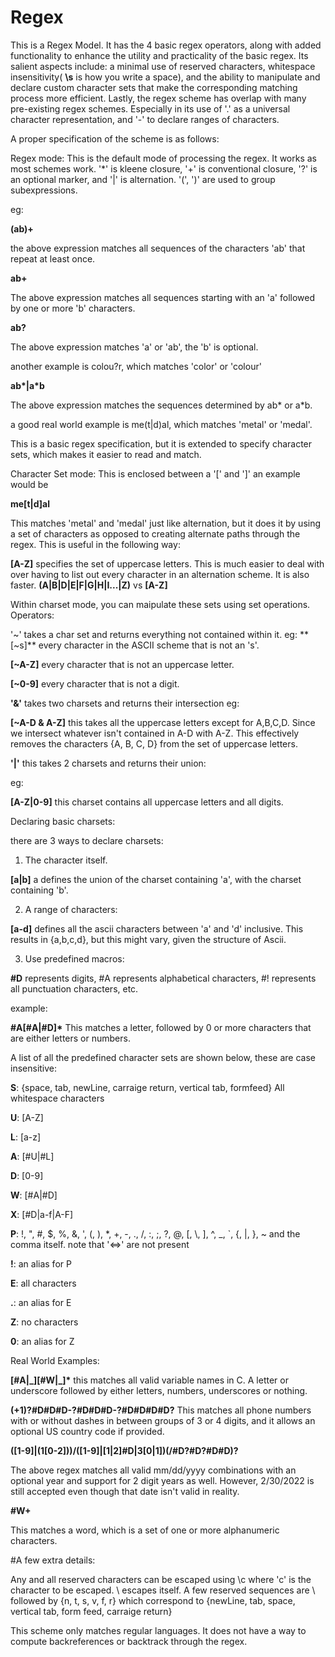 # Regex

This is a Regex Model. It has the 4 basic regex operators, along with added functionality to enhance the utility and practicality of the basic regex. Its salient aspects include: a minimal use of reserved characters, whitespace insensitivity( **\\s** is how you write a space), and the ability to manipulate and declare custom character sets that make the corresponding matching process more efficient. Lastly, the regex scheme has overlap with many pre-existing regex schemes. Especially in its use of '.' as a universal character representation, and '-' to declare ranges of characters.

A proper specification of the scheme is as follows: 

Regex mode: This is the default mode of processing the regex. It works as most schemes work. '\*' is kleene closure, '+' is conventional closure, '?' is an optional marker, and '|' is alternation. '(', ')' are used to group subexpressions.

eg:

**(ab)+**

the above expression matches all sequences of the characters 'ab' that repeat at least once.

**ab+**

The above expression matches all sequences starting with an 'a' followed by one or more 'b' characters.

**ab?**

The above expression matches 'a' or 'ab', the 'b' is optional.

another example is colou?r, which matches 'color' or 'colour'

**ab\*|a\*b**

The above expression matches the sequences determined by ab\* or a\*b.

a good real world example is me(t|d)al, which matches 'metal' or 'medal'.

This is a basic regex specification, but it is extended to specify character sets, which makes it easier to read and match.

Character Set mode: This is enclosed between a '\[' and '\]'
an example would be 

**me\[t|d\]al**

This matches 'metal' and 'medal' just like alternation, but it does it by using a set of characters as opposed to creating alternate paths through the regex. This is useful in the following way:

**\[A-Z\]** specifies the set of uppercase letters. This is much easier to deal with over having to list out every character in an alternation scheme. It is also faster.
**(A|B|D|E|F|G|H|I...|Z)** vs **\[A-Z\]**

Within charset mode, you can maipulate these sets using set operations.
Operators:

'~' takes a char set and returns everything not contained within it. 
eg:
**\[~s\]** every character in the ASCII scheme that is not an 's'.

**\[~A-Z\]** every character that is not an uppercase letter.

**\[~0-9\]** every character that is not a digit.

**'&'** takes two charsets and returns their intersection
eg:

**\[~A-D & A-Z\]** this takes all the uppercase letters except for A,B,C,D. Since we intersect whatever isn't contained in A-D with A-Z. This effectively removes the characters {A, B, C, D} from the set of uppercase letters.

**'|'** this takes 2 charsets and returns their union:

eg:

**\[A-Z|0-9\]** this charset contains all uppercase letters and all digits.

Declaring basic charsets:

there are 3 ways to declare charsets:

1) The character itself.

**\[a|b\]** a defines the union of the charset containing 'a', with the charset containing 'b'.

2) A range of characters:

**\[a-d\]** defines all the ascii characters between 'a' and 'd' inclusive. This results in {a,b,c,d}, but this might vary, given the structure of Ascii.

3) Use predefined macros:

**\#D** represents digits, #A represents alphabetical characters, #! represents all punctuation characters, etc.

example:

**\#A\[\#A|\#D\]\*** This matches a letter, followed by 0 or more characters that are either letters or numbers.

A list of all the predefined character sets are shown below, these are case insensitive:

**S**: {space, tab, newLine, carraige return, vertical tab, formfeed} All whitespace characters

**U**: \[A-Z\]

**L**: \[a-z\]

**A**: \[#U|#L\]

**D**: \[0-9\]

**W**: \[#A|#D\]

**X**: \[#D|a-f|A-F\]

**P**:  \!, \", \#, \$, \%, \&, ', (, ), \*, +, -, \., \/, :, ;, ?, @, \[, \\, \], ^, \_, \`, {, |, }, ~  and the comma itself.  note that '<=>' are not present

**!**: an alias for P

**E**: all characters

**.**: an alias for E

**Z**: no characters

**0**: an alias for Z

Real World Examples:

**\[\#A|\_\]\[\#W|\_\]\*** this matches all valid variable names in C. A letter or underscore followed by either letters, numbers, underscores or nothing.

**(+1)?\#D\#D\#D-?\#D\#D\#D-?\#D\#D\#D\#D?** This matches all phone numbers with or without dashes in between groups of 3 or 4 digits, and it allows an optional US country code if provided.

**(\[1-9\]|(1\[0-2\]))/(\[1-9\]|\[1|2\]#D|3\[0|1\])(/\#D?\#D?\#D\#D)?**

The above regex matches all valid mm/dd/yyyy combinations with an optional year and support for 2 digit years as well. However, 2/30/2022 is still accepted even though that date isn't valid in reality.

**\#W+**

This matches a word, which is a set of one or more alphanumeric characters.

#A few extra details: 

Any and all reserved characters can be escaped using \c where 'c' is the character to be escaped. \\ escapes itself. A few reserved sequences are \ followed by {n, t, s, v, f, r} which correspond to {newLine, tab, space, vertical tab, form feed, carraige return}

This scheme only matches regular languages. It does not have a way to compute backreferences or backtrack through the regex.
